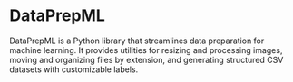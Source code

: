 # DataPrepML
DataPrepML is a Python library that streamlines data preparation for machine learning. It provides utilities for resizing and processing images, moving and organizing files by extension, and generating structured CSV datasets with customizable labels.
